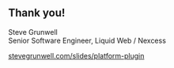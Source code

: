 ## Thank you!
<!-- .element: style="margin-bottom: 1em;" -->

Steve Grunwell<br>
Senior Software Engineer, Liquid Web / Nexcess

[stevegrunwell.com/slides/platform-plugin](https://stevegrunwell.com/slides/platform-plugin)<!-- .element: class="slides-link" -->
